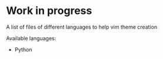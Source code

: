 # Work in progress

A list of files of different languages to help vim theme creation

Available languages:

- Python
